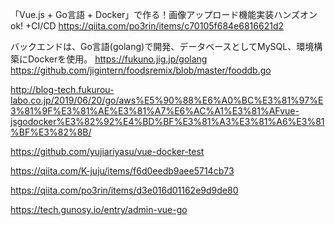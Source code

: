 「Vue.js + Go言語 + Docker」で作る！画像アップロード機能実装ハンズオン  ok! +CI/CD
https://qiita.com/po3rin/items/c70105f684e6816621d2





バックエンドは、Go言語(golang)で開発、データベースとしてMySQL、環境構築にDockerを使用。
https://fukuno.jig.jp/golang
https://github.com/jigintern/foodsremix/blob/master/fooddb.go


http://blog-tech.fukurou-labo.co.jp/2019/06/20/go/aws%E5%90%88%E6%A0%BC%E3%81%97%E3%81%9F%E3%81%AE%E3%81%A7%E6%AC%A1%E3%81%AFvue-jsgodocker%E3%82%92%E4%BD%BF%E3%81%A3%E3%81%A6%E3%81%BF%E3%82%8B/

https://github.com/yujiariyasu/vue-docker-test


https://qiita.com/K-juju/items/f6d0eedb9aee5714cb73

https://qiita.com/po3rin/items/d3e016d01162e9d9de80

https://tech.gunosy.io/entry/admin-vue-go
